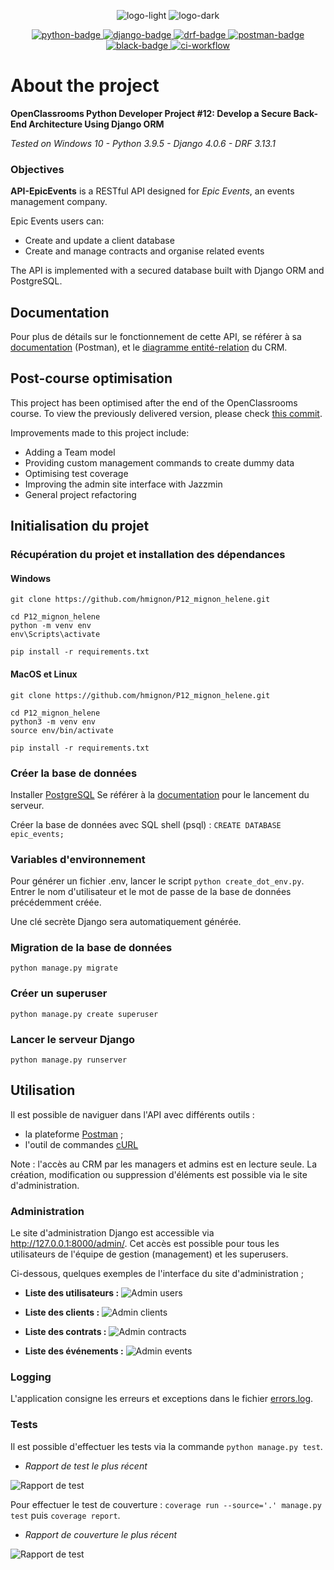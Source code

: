 <p align="center">
  <img src="img/logo_light.png#gh-light-mode-only" alt="logo-light" />
  <img src="img/logo_dark.png#gh-dark-mode-only" alt="logo-dark" />
</p>

<p align="center">
  <a href="https://www.python.org">
    <img src="https://img.shields.io/badge/Python-3.8+-3776AB?style=flat&logo=python&logoColor=white" alt="python-badge">
  </a>
  <a href="https://www.djangoproject.com">
    <img src="https://img.shields.io/badge/Django-4.0+-092E20?style=flat&logo=django&logoColor=white" alt="django-badge">
  </a>
    <a href="https://www.django-rest-framework.org/">
    <img src="https://img.shields.io/badge/DRF-3.13.1-a30000?style=flat" alt="drf-badge">
  </a>
  <a href="https://documenter.getpostman.com/view/19098124/UVkvHCLn">
    <img src="https://img.shields.io/badge/Postman-Docs-f06732?style=flat&logo=postman&logoColor=white" alt="postman-badge">
  </a>
  <a href="https://black.readthedocs.io/en/stable/index.html">
    <img src="https://img.shields.io/badge/code%20style-black-000000.svg" alt="black-badge">
  </a>
  <a href="https://github.com/hmignon/P12_mignon_helene/actions">
    <img src="https://img.shields.io/github/workflow/status/hmignon/P12_mignon_helene/Django%20CI?logo=github" alt="ci-workflow">
  </a>
</p>

# About the project

**OpenClassrooms Python Developer Project #12: Develop a Secure Back-End Architecture Using Django ORM**

_Tested on Windows 10 - Python 3.9.5 - Django 4.0.6 - DRF 3.13.1_

### Objectives

**API-EpicEvents** is a RESTful API designed for _Epic Events_, an events management company.

Epic Events users can:

- Create and update a client database
- Create and manage contracts and organise related events

The API is implemented with a secured database built with Django ORM and PostgreSQL.

## Documentation

Pour plus de détails sur le fonctionnement de cette API, se référer à sa
[documentation](https://documenter.getpostman.com/view/19098124/UVkvHCLn) (Postman),
et le [diagramme entité-relation](img/erd_epicevents.png) du CRM.

## Post-course optimisation

This project has been optimised after the end of the OpenClassrooms course.
To view the previously delivered version, please
check [this commit](https://github.com/hmignon/P12_mignon_helene/tree/0ad82d7f9b552faddc864a8154e37bf4377e5d4d).

Improvements made to this project include:

- Adding a Team model
- Providing custom management commands to create dummy data
- Optimising test coverage
- Improving the admin site interface with Jazzmin
- General project refactoring

## Initialisation du projet

### Récupération du projet et installation des dépendances

#### Windows

```
git clone https://github.com/hmignon/P12_mignon_helene.git

cd P12_mignon_helene 
python -m venv env 
env\Scripts\activate

pip install -r requirements.txt
```

#### MacOS et Linux

```
git clone https://github.com/hmignon/P12_mignon_helene.git

cd P12_mignon_helene 
python3 -m venv env 
source env/bin/activate

pip install -r requirements.txt
```

### Créer la base de données

Installer [PostgreSQL](https://www.postgresql.org/download/)
Se référer à la [documentation](https://www.postgresql.org) pour le lancement du serveur.

Créer la base de données avec SQL shell (psql) : ```CREATE DATABASE epic_events;```

### Variables d'environnement

Pour générer un fichier .env, lancer le script ```python create_dot_env.py```.
Entrer le nom d'utilisateur et le mot de passe de la base de données précédemment créée.

Une clé secrète Django sera automatiquement générée.

### Migration de la base de données

```
python manage.py migrate
```

### Créer un superuser

```
python manage.py create superuser
```

### Lancer le serveur Django

```
python manage.py runserver
```

## Utilisation

Il est possible de naviguer dans l'API avec différents outils :

- la plateforme [Postman](https://www.postman.com/) ;
- l'outil de commandes [cURL](https://curl.se)

Note : l'accès au CRM par les managers et admins est en lecture seule.
La création, modification ou suppression d'éléments est possible via le site d'administration.

### Administration

Le site d'administration Django est accessible via http://127.0.0.1:8000/admin/.
Cet accès est possible pour tous les utilisateurs de l'équipe de gestion (management) et les superusers.

Ci-dessous, quelques exemples de l'interface du site d'administration ;

- **Liste des utilisateurs :**
  ![Admin users](img/admin_users.png)


- **Liste des clients :**
  ![Admin clients](img/admin_clients.png)


- **Liste des contrats :**
  ![Admin contracts](img/admin_contracts.png)


- **Liste des événements :**
  ![Admin events](img/admin_events.png)

### Logging

L'application consigne les erreurs et exceptions dans le fichier [errors.log](errors.log).

### Tests

Il est possible d'effectuer les tests via la commande ```python manage.py test```.

- *Rapport de test le plus récent*

![Rapport de test](img/test_report.png)

Pour effectuer le test de couverture : ```coverage run --source='.' manage.py test``` puis ```coverage report```.

- *Rapport de couverture le plus récent*

![Rapport de test](img/coverage_report.png)